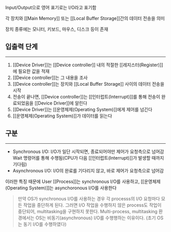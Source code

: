 
Input/Output으로 영어 표기로는 I/O라고 표기함

각 장치와 [[Main Memory]] 또는 [[Local Buffer Storage]]간의 데이터 전송을 의미

장치 종류에는 모니터, 키보드, 마우스, 디스크 등이 존재

## **입출력 단계**
---
1. [[Device Driver]]는 [[Device controller]] 내의 적절한 [[레지스터(Register)]]에 필요한 값을 적재
2. [[Device controller]]는 그 내용을 조사
3. [[Device controller]]는 장치와 [[Local Buffer Storage]] 사이의 데이터 전송을 시작
4. 전송이 끝나면, [[Device controller]]는 [[인터럽트(Interrupt)]]를 통해 전송이 완료되었음을 [[Device Driver]]에 알린다
5. [[Device Driver]]는 [[운영체제(Operating System)]]에게 제어를 넘긴다
6. [[운영체제(Operating System)]]가 데이터를 읽는다


## **구분**
---
+ Synchronous I/O: I/O가 일단 시작되면, 종료되어야만 제어가 요청측으로 넘어감
	  Wait 명령어를 통해 수행됨(CPU가 다음 [[인터럽트(Interrupt)]]가 발생할 때까지 기다림)
+ Asynchronous I/O: I/O의 완료를 기다리지 않고, 바로 제어가 요청측으로 넘어감

이러한 특징 때문에 User [[Process]]는 synchronous I/O를 사용하고, [[운영체제(Operating System)]]는 asynchoronous I/O를 사용한다

> 만약 OS가 synchronous I/O를 사용하는 경우 각 processs의 I/O 요청마다 모든 작업을 중단하게 된다. 그러면 I/O 작업을 수행하지 않은 process도 작업이 중단되어, multitasking을 구현하지 못한다. Multi-process, multitasking 환경에서는 OS는 비동기(asynchronous) I/O를 수행행하는 이유이다. (초기 OS는 동기 I/O를 수행하였다)

